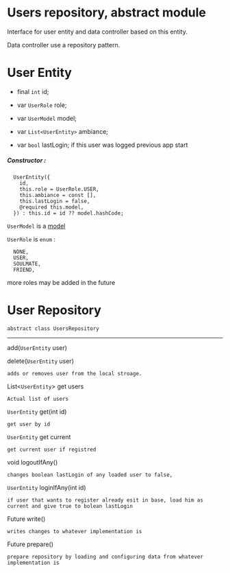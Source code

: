 # Users repository, abstract module

Interface for user entity and data controller based on this entity.

Data controller use a repository pattern.

# User Entity
- final `int` id;
- var `UserRole` role;
- var `UserModel` model;
- var `List<UserEntity>` ambiance;

- var `bool` lastLogin;
    if this user was logged previous app start

##### Constructor : 
```
  UserEntity({
    id,
    this.role = UserRole.USER,
    this.ambiance = const [],
    this.lastLogin = false,
    @required this.model,
  }) : this.id = id ?? model.hashCode;
```

`UserModel` is a [model](https://github.com/rimmer/my_prophet/tree/master/packages/models/README.md)

`UserRole` is `enum` :
```
  NONE,
  USER,
  SOULMATE,
  FRIEND,
```
more roles may be added in the future

# User Repository

`abstract class UsersRepository`

---

add(`UserEntity` user)

delete(`UserEntity` user)

    adds or removes user from the local stroage. 


List<`UserEntity`> get users

    Actual list of users

`UserEntity` get(int id)

    get user by id

`UserEntity` get current

    get current user if registred

void logoutIfAny()

    changes boolean lastLogin of any loaded user to false, 

`UserEntity` loginIfAny(int id)

    if user that wants to register already esit in base, load him as current and give true to bolean lastLogin

Future<bool> write()

    writes changes to whatever implementation is

Future<bool> prepare()

    prepare repository by loading and configuring data from whatever implementation is